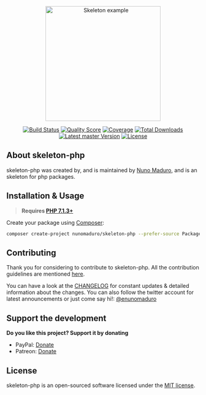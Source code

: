 <p align="center">
    <img src="https://raw.githubusercontent.com/nunomaduro/skeleton-php/master/docs/example.png" alt="Skeleton example" height="300">
</p>

<p align="center">
  <a href="https://travis-ci.org/nunomaduro/skeleton-php"><img src="https://img.shields.io/travis/nunomaduro/skeleton-php/master.svg" alt="Build Status"></img></a>
  <a href="https://scrutinizer-ci.com/g/nunomaduro/skeleton-php"><img src="https://img.shields.io/scrutinizer/g/nunomaduro/skeleton-php.svg" alt="Quality Score"></img></a>
  <a href="https://scrutinizer-ci.com/g/nunomaduro/skeleton-php"><img src="https://img.shields.io/scrutinizer/coverage/g/nunomaduro/skeleton-php.svg" alt="Coverage"></img></a>
  <a href="https://packagist.org/packages/nunomaduro/skeleton-php"><img src="https://poser.pugx.org/nunomaduro/skeleton-php/d/total.svg" alt="Total Downloads"></a>
  <a href="https://packagist.org/packages/nunomaduro/skeleton-php"><img src="https://poser.pugx.org/nunomaduro/skeleton-php/v/master.svg" alt="Latest master Version"></a>
  <a href="https://packagist.org/packages/nunomaduro/skeleton-php"><img src="https://poser.pugx.org/nunomaduro/skeleton-php/license.svg" alt="License"></a>
</p>

## About skeleton-php

skeleton-php was created by, and is maintained by [Nuno Maduro](https://github.com/nunomaduro), and is an skeleton for php packages.

## Installation & Usage

> **Requires [PHP 7.1.3+](https://php.net/releases/)**

Create your package using [Composer](https://getcomposer.org):

```bash
composer create-project nunomaduro/skeleton-php --prefer-source PackageName
```

## Contributing

Thank you for considering to contribute to skeleton-php. All the contribution guidelines are mentioned [here](CONTRIBUTING.md).

You can have a look at the [CHANGELOG](CHANGELOG.md) for constant updates & detailed information about the changes. You can also follow the twitter account for latest announcements or just come say hi!: [@enunomaduro](https://twitter.com/enunomaduro)

## Support the development
**Do you like this project? Support it by donating**

- PayPal: [Donate](https://www.paypal.com/cgi-bin/webscr?cmd=_s-xclick&hosted_button_id=66BYDWAT92N6L)
- Patreon: [Donate](https://www.patreon.com/nunomaduro)

## License

skeleton-php is an open-sourced software licensed under the [MIT license](LICENSE.md).
